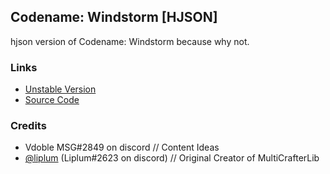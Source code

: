 ## Codename: Windstorm [HJSON]

hjson version of Codename: Windstorm because why not.

### Links

- [Unstable Version](https://github.com/driftheque/WindstormHJSON/actions)
- [Source Code](https://github.com/driftheque/WindstormHJSON/archive/refs/heads/main.zip)

### Credits

- Vdoble MSG#2849 on discord // Content Ideas
- [@liplum](github.com/liplum) (Liplum#2623 on discord) // Original Creator of MultiCrafterLib
